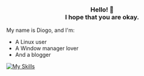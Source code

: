 <div>
<h3 style="text-align: center;">
  Hello! 👋 <br> I hope that you are okay.
</h3>
</div>

My name is Diogo, and I'm:
- A Linux user
- A Window manager lover
- And a blogger

[![My Skills](https://skillicons.dev/icons?i=html,css,linux,bash,neovim)](https://skillicons.dev)
